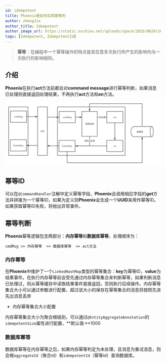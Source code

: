 ```yaml
---
id: idempotent
title: Phoenix是如何实现幂等的
author: zhengJie
author_title: Idempotent
author_image_url: https://static.oschina.net/uploads/space/2015/0629/165819_2Rrg_1767531.png
tags: [Idempotent, IdempotentId]
---
```



> **幂等**：在编程中一个幂等操作的特点是其任意多次执行所产生的影响均与一次执行的影响相同。

## 介绍

**Phoenix**在执行**act**方法前都会对**command message**进行幂等判断，如果消息已处理则直接返回处理结果，不再执行**act**方法和**on**方法。

<!--truncate-->

![总体流程图](images/idempotent/001-overall.png)

## 幂等ID

可以在`@CommandHandler`注解中定义幂等字段，**Phoenix**会调用相应字段的**get**方法并拼接为一个幂等ID，如果为定义则**Phoenix**会生成一个**UUID**来用作幂等ID。如果获取幂等ID失败，将抛出异常事件。

## 幂等判断

**Phoenix**幂等逻辑包含两部分：**内存幂等**和**数据库幂等**，处理顺序为：

`cmdMsg >> 内存幂等  >> 数据库幂等  >> act方法`

### 内存幂等

在**Phoenix**中维护了一个`LinkedHashMap`类型的幂等集合：**key**为幂等ID，**value**为结果事件。在执行内存幂等前会受先通过内存幂等集合来判断幂等，如果判断消息已处理过，则从幂等缓存中读取结果事件直接返回，否则执行后续操作。内存幂等集合大小可以通过参数进行配置，超过该大小的保存在幂等集合的消息将按照先进先出消息丢弃

- 内存幂等集合大小配置

内存幂等集合大小为聚合根级别，可以通过`@EntityAggregateAnnotation`的`idempotentSize`属性进行配置，**默认值:**1000

### 数据库幂等

数据库幂等在内存幂等之后，如果内存幂等判定为未处理，且消息为重试消息，则会根`aggregateId`（聚合id）和`idempotentId`（幂等id）查询数据库。

